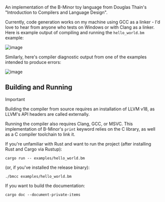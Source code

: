An implementation of the B-Minor toy language from Douglas Thain's "Introduction to Compilers and Language
Design". 

Currently, code generation works on my machine using GCC as a linker - I'd love to hear from anyone who
tests on Windows or with Clang as a linker. Here is example output of compiling and running the
`hello_world.bm` example:

![image](https://github.com/user-attachments/assets/5ac6f738-0086-4331-9216-d895aa634e47)

Similarly, here's compiler diagnostic output from one of the examples intended to produce errors:

![image](https://github.com/user-attachments/assets/50f12360-d488-4ff9-90d1-b9a9202d61c0)

## Building and Running

> [!IMPORTANT]
> Building the compiler from source requires an installation of LLVM v18, as LLVM's API headers are called
> externally.
>
> Running the compiler also requires Clang, GCC, or MSVC. This implementation of B-Minor's `print` keyword
> relies on the C library, as well as a C compiler toolchain to link it.

If you're unfamiliar with Rust and want to run the project (after installing Rust and Cargo via Rustup):
```
cargo run -- examples/hello_world.bm
```
(or, if you've installed the release binary):
```
./bmcc examples/hello_world.bm
```

If you want to build the documentation:
```
cargo doc --document-private-items
```

